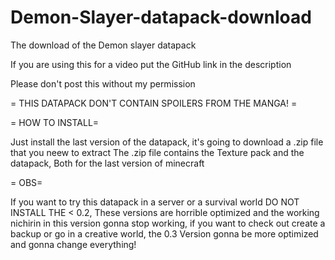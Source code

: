 # Demon-Slayer-datapack-download
The download of the Demon slayer datapack

If you are using this for a video put the GitHub link in the description

Please don't post this without my permission


=   THIS DATAPACK DON'T CONTAIN SPOILERS FROM THE MANGA!    =

= HOW TO INSTALL=

Just install the last version of the datapack, it's going to download a .zip file that you neew to extract
The .zip file contains the Texture pack and the datapack, Both for the last version of minecraft

= OBS=

If you want to try this datapack in a server or a survival world DO NOT INSTALL THE < 0.2, These versions are horrible optimized and the working nichirin in this version gonna stop working, if you want to check out create a backup or go in a creative world, the 0.3 Version gonna be more optimized and gonna change everything!
